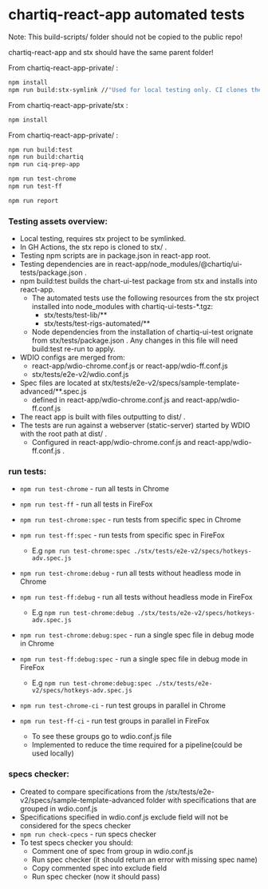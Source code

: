 # chartiq-react-app automated tests

Note: This build-scripts/ folder should not be copied to the public repo!

chartiq-react-app and stx should have the same parent folder!

From chartiq-react-app-private/ :
```sh
npm install
npm run build:stx-symlink //"Used for local testing only. CI clones the stx repo instead."
```
From chartiq-react-app-private/stx :
```sh
npm install
```
From chartiq-react-app-private/ :
```sh
npm run build:test
npm run build:chartiq
npm run ciq-prep-app

npm run test-chrome
npm run test-ff

npm run report
```

### Testing assets overview:

- Local testing, requires stx project to be symlinked.
- In GH Actions, the stx repo is cloned to stx/ .
- Testing npm scripts are in package.json in react-app root.
- Testing dependencies are in react-app/node_modules/@chartiq/ui-tests/package.json .
- npm build:test builds the chart-ui-test package from stx and installs into react-app.
    - The automated tests use the following resources from the stx project installed into node_modules with chartiq-ui-tests-*.tgz:
        - stx/tests/test-lib/**
        - stx/tests/test-rigs-automated/**
    - Node dependencies from the installation of chartiq-ui-test orignate from stx/tests/package.json . Any changes in this file will need build:test re-run to apply.
- WDIO configs are merged from:
	- react-app/wdio-chrome.conf.js or react-app/wdio-ff.conf.js
	- stx/tests/e2e-v2/wdio.conf.js
- Spec files are located at stx/tests/e2e-v2/specs/sample-template-advanced/**.spec.js
    - defined in react-app/wdio-chrome.conf.js and react-app/wdio-ff.conf.js
- The react app is built with files outputting to dist/ .
- The tests are run against a webserver (static-server) started by WDIO with the root path at dist/ .
    - Configured in react-app/wdio-chrome.conf.js and react-app/wdio-ff.conf.js .

### run tests:

-   `npm run test-chrome` - run all tests in Chrome
-   `npm run test-ff` - run all tests in FireFox

-	`npm run test-chrome:spec` - run tests from specific spec in Chrome
-	`npm run test-ff:spec` - run tests from specific spec in FireFox
	 - E.g `npm run test-chrome:spec ./stx/tests/e2e-v2/specs/hotkeys-adv.spec.js`

-	`npm run test-chrome:debug` - run all tests without headless mode in Chrome
-	`npm run test-ff:debug` - run all tests without headless mode in FireFox
	 - E.g `npm run test-chrome:debug ./stx/tests/e2e-v2/specs/hotkeys-adv.spec.js`

-	`npm run test-chrome:debug:spec` - run a single spec file in debug mode in Chrome
-	`npm run test-ff:debug:spec` - run a single spec file in debug mode in FireFox
	 - E.g `npm run test-chrome:debug:spec ./stx/tests/e2e-v2/specs/hotkeys-adv.spec.js`

-	`npm run test-chrome-ci` - run test groups in parallel in Chrome
-	`npm run test-ff-ci` - run test groups in parallel in FireFox
	 - To see these groups go to wdio.conf.js file
	 - Implemented to reduce the time required for a pipeline(could be used locally)

### specs checker:

- Created to compare specifications from the /stx/tests/e2e-v2/specs/sample-template-advanced folder with specifications that are grouped in wdio.conf.js
- Specifications specified in wdio.conf.js exclude field will not be considered for the specs checker
- `npm run check-cpecs` - run specs checker
- To test specs checker you should:
	- Comment one of spec from group in wdio.conf.js
	- Run spec checker (it should return an error with missing spec name)
	- Copy commented spec into exclude field
	- Run spec checker (now it should pass)
